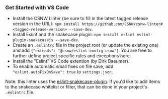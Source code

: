 ### Get Started with VS Code

* Install the CSNW Linter (be sure to fill in the latest tagged release version in the URL): `npm install https://github.com/CSNW/csnw-linter#<tagged-release-version> --save-dev`.
* Install Eslint and the snakecase plugin: `npm install eslint eslint-plugin-snakecasejs --save-dev`.
* Create an `.eslintrc` file in the project root (or update the existing one) and add `{"extends": "@csnw/eslint-config-csnw"}`.  You are free to further define project specific rules and exceptions here.
* Install the "Eslint" VS Code extention (by Dirk Baeumer).
* To enable automatic small fixes on file save, add `"eslint.autoFixOnSave": true` to `settings.json`.

Note: this linter uses the [eslint-snakecase-plugin](https://www.npmjs.com/package/eslint-plugin-snakecasejs).  If you'd like to add items to the snakecase whitelist or filter, that can be done in your project's `.eslintrc` file.